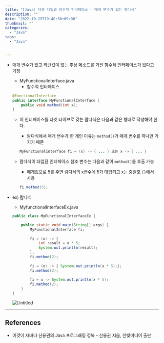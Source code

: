 ```yaml
---
title: "[Java] 타겟 타입과 함수적 인터페이스 - 매개 변수가 있는 람다식"
description: ""
date: "2022-10-29T19:40:30+09:00"
thumbnail: ""
categories:
  - "Java"
tags:
  - "Java"


---
```

<!--more-->

- 매개 변수가 있고 리턴값이 없는 추상 메소드를 가진 함수적 인터페이스가 있다고 가정
    - MyFunctionalInterface.java
        - 함수적 인터페이스
    
    ```java
    @FunctionalInterface
    public interface MyFunctionalInterface {
    	public void method(int x);
    }
    ```
    
    - 이 인터페이스를 타겟 타이브로 갖는 람다식은 다음과 같은 형태로 작성해야 한다.
        - 람다식에서 매개 변수가 한 개인 이유는 `method()`가 매개 변수를 하나만 가지기 때문
        
        ```java
        MyFunctionalInterface fi = (x) -> { ... } 또는 x -> { ... }
        ```
        
    - 람다식이 대입된 인터페이스 참조 변수는 다음과 같이 `method()`를 호출 가능
        - 매개값으로 5를 주면 람다식의 x변수에 5가 대입되고 x는 중괄호 `{}`에서 사용
        
        ```java
        fi.method(5);
        ```
        
- ex) 람다식
    - MyfunctionalInterfaceEx.java
    
    ```java
    public class MyFunctionalInterfaceEx {
    
    	public static void main(String[] args) {
    		MyFunctionalInterface fi;
    		
    		fi = (x) -> {
    			int result = x * 5;
    			System.out.println(result);
    		};
    		fi.method(2);
    		
    		fi = (x) -> { System.out.println(x * 5);};
    		fi.method(2);
    		
    		fi = x -> System.out.println(x * 5);
    		fi.method(2);
    	}
    }
    ```
    
    ![Untitled](/images/lang_java/lambda/매개_변수가_있는_람다식/Untitled.png)
    

---

## References

- 이것이 자바다 신용권의 Java 프로그래밍 정복 - 신용권 지음, 한빛미디어 출판